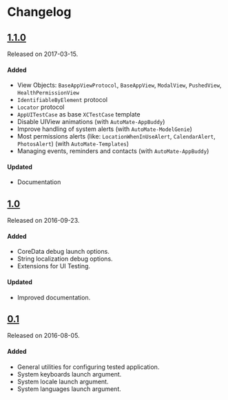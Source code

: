 # Changelog

## [1.1.0](https://github.com/PGSSoft/AutoMate/releases/tag/1.1.0)
Released on 2017-03-15.

#### Added
- View Objects: `BaseAppViewProtocol`, `BaseAppView`, `ModalView`, `PushedView`, `HealthPermissionView`
- `IdentifiableByElement` protocol
- `Locator` protocol
- `AppUITestCase` as base `XCTestCase` template
- Disable UIView animations (with `AutoMate-AppBuddy`)
- Improve handling of system alerts (with `AutoMate-ModelGenie`)
- Most permissions alerts (like: `LocationWhenInUseAlert`, `CalendarAlert`, `PhotosAlert`) (with `AutoMate-Templates`)
- Managing events, reminders and contacts (with `AutoMate-AppBuddy`)

#### Updated
- Documentation

## [1.0](https://github.com/PGSSoft/AutoMate/releases/tag/1.0)
Released on 2016-09-23.

#### Added
- CoreData debug launch options.
- String localization debug options.
- Extensions for UI Testing.

#### Updated
- Improved documentation.

## [0.1](https://github.com/PGSSoft/AutoMate/releases/tag/0.1)
Released on 2016-08-05.

#### Added
- General utilities for configuring tested application.
- System keyboards launch argument.
- System locale launch argument.
- System languages launch argument.